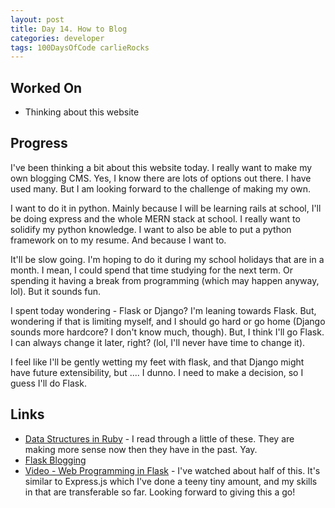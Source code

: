 ```yaml
---
layout: post
title: Day 14. How to Blog
categories: developer
tags: 100DaysOfCode carlieRocks 
---
```


##  Worked On

- Thinking about this website

## Progress

I've been thinking a bit about this website today. I really want to make my own blogging CMS. Yes, I know there are lots of options out there. I have used many. But I am looking forward to the challenge of making my own. 

I want to do it in python. Mainly because I will be learning rails at school, I'll be doing express and the whole MERN stack at school. I really want to solidify my python knowledge. I want to also be able to put a python framework on to my resume. And because I want to.

It'll be slow going. I'm hoping to do it during my school holidays that are in a month. I mean, I could spend that time studying for the next term. Or spending it having a break from programming (which may happen anyway, lol). But it sounds fun. 

I spent today wondering - Flask or Django? I'm leaning towards Flask. But, wondering if that is limiting myself, and I should go hard or go home (Django sounds more hardcore? I don't know much, though). But, I think I'll go Flask. I can always change it later, right? (lol, I'll never have time to change it). 

I feel like I'll be gently wetting my feet with flask, and that Django might have future extensibility, but .... I dunno. I need to make a decision, so I guess I'll do Flask. 

## Links

- [Data Structures in Ruby](https://medium.com/amiralles/mastering-data-structures-in-ruby-recap-682a698b90d0) - I read through a little of these. They are making more sense now then they have in the past. Yay. 
- [Flask Blogging](https://flask-blogging.readthedocs.io/en/latest/)
- [Video - Web Programming in Flask](https://youtu.be/zdgYw-3tzfI) - I've watched about half of this. It's similar to Express.js which I've done a teeny tiny amount, and my skills in that are transferable so far. Looking forward to giving this a go!